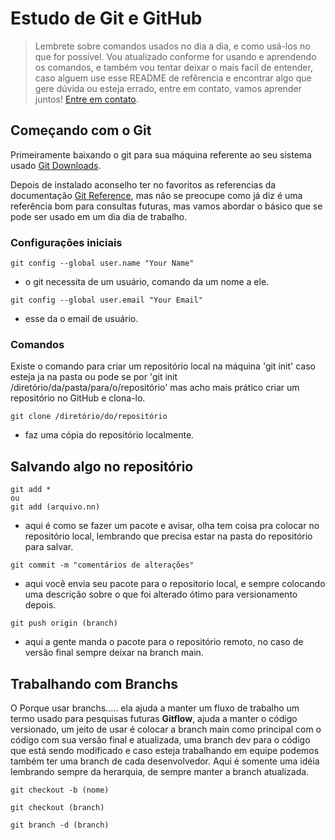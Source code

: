 # Estudo de Git e GitHub
> Lembrete sobre comandos usados no dia a dia, e como usá-los no que for possível. Vou atualizado conforme for usando e aprendendo os comandos, e também vou tentar deixar o mais facil de entender, caso alguem use esse README de refêrencia e encontrar algo que gere dúvida ou esteja errado, entre em contato, vamos aprender juntos! [Entre em contato](https://hgpbrito.github.io/curriculo/).

## Começando com o Git
Primeiramente baixando o git para sua máquina referente ao seu sistema usado [Git Downloads](https://git-scm.com/downloads).

Depois de instalado aconselho ter no favoritos as referencias da documentação [Git Reference](https://git-scm.com/docs), mas não se preocupe como já diz é uma referência bom para consultas futuras, mas vamos abordar o básico que se pode ser usado em um dia dia de trabalho.

### Configurações iniciais
```
git config --global user.name "Your Name"
```
- o git necessita de um usuário, comando da um nome a ele.

```
git config --global user.email "Your Email"
```
- esse da o email de usuário.

### Comandos
Existe o comando para criar um repositório local na máquina 'git init' caso esteja ja na pasta ou pode se por 'git init /diretório/da/pasta/para/o/repositório' mas acho mais prático criar um repositório no GitHub e clona-lo.

```
git clone /diretório/do/repositório
```
- faz uma cópia do repositório localmente.

## Salvando algo no repositório
``` 
git add *
ou
git add (arquivo.nn) 
```
- aqui é como se fazer um pacote e avisar, olha tem coisa pra colocar no repositório local, lembrando que precisa estar na pasta do repositório para salvar.

```
git commit -m "comentários de alterações"
```
- aqui você envia seu pacote para o repositorio local, e sempre colocando uma descrição sobre o que foi alterado ótimo para versionamento depois.

```
git push origin (branch)
```
- aqui a gente manda o pacote para o repositório remoto, no caso de versão final sempre deixar na branch main.

## Trabalhando com Branchs
O Porque usar branchs..... ela ajuda a manter um fluxo de trabalho um termo usado para pesquisas futuras **Gitflow**, ajuda a manter o código versionado, um jeito de usar é colocar a branch main como principal com o código com sua versão final e atualizada, uma branch dev para o código que está sendo modificado e caso esteja trabalhando em equipe podemos também ter uma branch de cada desenvolvedor. Aqui é somente uma idéia lembrando sempre da herarquia, de sempre manter a branch atualizada.

```
git checkout -b (nome)
```

```
git checkout (branch)
```

```
git branch -d (branch)
```
